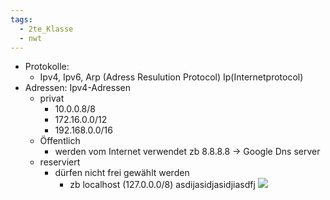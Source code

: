 ```yaml
---
tags:
  - 2te_Klasse
  - nwt
---
```

- Protokolle: 
	- Ipv4, Ipv6, Arp (Adress Resulution Protocol) Ip(Internetprotocol)
- Adressen: Ipv4-Adressen
	- privat
		- 10.0.0.8/8
		- 172.16.0.0/12
		- 192.168.0.0/16
	- Öffentlich 
		- werden vom Internet verwendet zb 8.8.8.8 → Google Dns server 
	- reserviert
		- dürfen nicht frei gewählt werden 
			- zb localhost (127.0.0.0/8)
asdijasidjasidjiasdfj
![](Arp.excalidraw.svg)